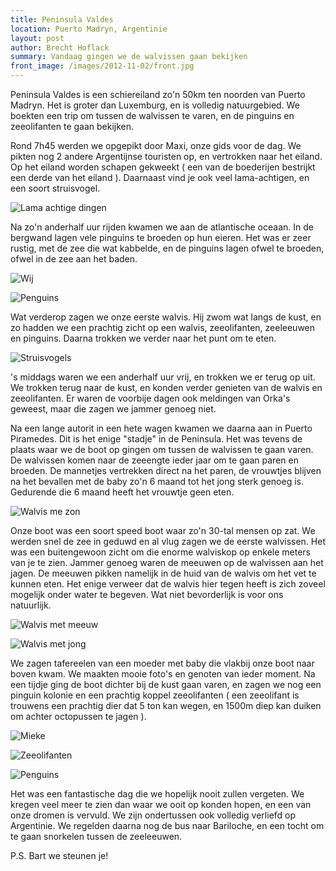 ```yaml
---
title: Peninsula Valdes
location: Puerto Madryn, Argentinie
layout: post
author: Brecht Hoflack
summary: Vandaag gingen we de walvissen gaan bekijken
front_image: /images/2012-11-02/front.jpg
---
```

Peninsula Valdes is een schiereiland zo'n 50km ten noorden van Puerto Madryn.  Het is groter dan Luxemburg,  en is volledig natuurgebied.  We boekten een trip om tussen de walvissen te varen,  en de pinguins en zeeolifanten te gaan bekijken.

Rond 7h45 werden we opgepikt door Maxi,  onze gids voor de dag.  We pikten nog 2 andere Argentijnse touristen op,  en vertrokken naar het eiland.  Op het eiland worden schapen gekweekt ( een van de boederijen bestrijkt een derde van het eiland ).  Daarnaast vind je ook veel lama-achtigen,  en een soort struisvogel.

![Lama achtige dingen](/images/2012-11-02/P1040534.JPG)

Na zo'n anderhalf uur rijden kwamen we aan de atlantische oceaan.  In de bergwand lagen vele pinguins te broeden op hun eieren.  Het was er zeer rustig,  met de zee die wat kabbelde,  en de pinguins lagen ofwel te broeden,  ofwel in de zee aan het baden.

![Wij](/images/2012-11-02/P1040566.JPG)

![Penguins](/images/2012-11-02/P1040572.JPG)

Wat verderop zagen we onze eerste walvis.  Hij zwom wat langs de kust,  en zo hadden we een prachtig zicht op een walvis,  zeeolifanten,  zeeleeuwen en pinguins.  Daarna trokken we verder naar het punt om te eten.

![Struisvogels](/images/2012-11-02/struisvogels.jpg)

's middags waren we een anderhalf uur vrij,  en trokken we er terug op uit.  We trokken terug naar de kust,  en konden verder genieten van de walvis en zeeolifanten.  Er waren de voorbije dagen ook meldingen van Orka's geweest,  maar die zagen we jammer genoeg niet.

Na een lange autorit in een hete wagen kwamen we daarna aan in Puerto Piramedes.  Dit is het enige "stadje" in de Peninsula.  Het was tevens de plaats waar we de boot op gingen om tussen de walvissen te gaan varen.  De walvissen komen naar de zeeengte ieder jaar om te gaan paren en broeden.  De mannetjes vertrekken direct na het paren,  de vrouwtjes blijven na het bevallen met de baby zo'n 6 maand tot het jong sterk genoeg is.  Gedurende die 6 maand heeft het vrouwtje geen eten.

![Walvis me zon](/images/2012-11-02/P1040718.JPG)

Onze boot was een soort speed boot waar zo'n 30-tal mensen op zat.  We werden snel de zee in geduwd en al vlug zagen we de eerste walvissen.  Het was een buitengewoon zicht om die enorme walviskop op enkele meters van je te zien.  Jammer genoeg waren de meeuwen op de walvissen aan het jagen.  De meeuwen pikken namelijk in de huid van de walvis om het vet te kunnen eten.  Het enige verweer dat de walvis hier tegen heeft is zich zoveel mogelijk onder water te begeven.  Wat niet bevorderlijk is voor ons natuurlijk.

![Walvis met meeuw](/images/2012-11-02/P1040730.JPG)

![Walvis met jong](/images/2012-11-02/P1040732.JPG)

We zagen tafereelen van een moeder met baby die vlakbij onze boot naar boven kwam.  We maakten mooie foto's en genoten van ieder moment.  Na een tijdje ging de boot dichter bij de kust gaan varen,  en zagen we nog een pinguin kolonie en een prachtig koppel zeeolifanten  ( een zeeolifant is trouwens een prachtig dier dat 5 ton kan wegen,  en 1500m diep kan duiken om achter octopussen te jagen ).

![Mieke](/images/2012-11-02/P1040734.JPG)

![Zeeolifanten](/images/2012-11-02/P1040772.JPG)

![Penguins](/images/2012-11-02/P1040779.JPG)

Het was een fantastische dag die we hopelijk nooit zullen vergeten.  We kregen veel meer te zien dan waar we ooit op konden hopen,  en een van onze dromen is vervuld.  We zijn ondertussen ook volledig verliefd op Argentinie.  We regelden daarna nog de bus naar Bariloche,  en een tocht om te gaan snorkelen tussen de zeeleeuwen.

P.S. Bart we steunen je!
